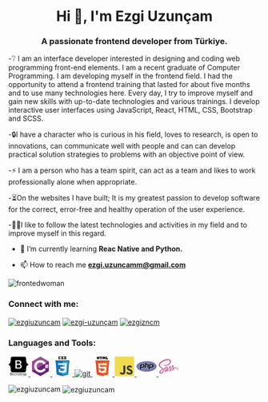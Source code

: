 <h1 align="center">Hi 👋, I'm Ezgi Uzunçam</h1>
<h3 align="center">A passionate frontend developer from Türkiye.</h3>

-❔ I am an interface developer interested in designing and coding web programming front-end elements. I am a recent graduate of Computer Programming. I am developing myself in the frontend field. I had the opportunity to attend a frontend training that lasted for about five months and to use many technologies here. Every day, I try to improve myself and gain new skills with up-to-date technologies and various trainings. I develop interactive user interfaces using JavaScript, React, HTML, CSS, Bootstrap and SCSS.

-🔒I have a character who is curious in his field, loves to research, is open to innovations, can communicate well with people and can can develop practical solution strategies to problems with an objective point of view.

-⚡ I am a person who has a team spirit, can act as a team and likes to work professionally alone when appropriate.

-⏳On the websites I have built; It is my greatest passion to develop software for the correct, error-free and healthy operation of the user experience.

-👨‍💻I like to follow the latest technologies and activities in my field and to improve myself in this regard.

- 🌱 I’m currently learning **Reac Native and Python.**

- 📫 How to reach me **ezgi.uzuncamm@gmail.com**

![frontedwoman](https://user-images.githubusercontent.com/83161538/224508978-2537eab3-f7ab-4704-8ee0-734525ee9d43.gif)


<h3 align="left">Connect with me:</h3>
<p align="left">
<a href="https://twitter.com/ezgiuzuncam" target="blank"><img align="center" src="https://raw.githubusercontent.com/rahuldkjain/github-profile-readme-generator/master/src/images/icons/Social/twitter.svg" alt="ezgiuzuncam" height="30" width="40" /></a>
<a href="https://linkedin.com/in/ezgi-uzunçam" target="blank"><img align="center" src="https://raw.githubusercontent.com/rahuldkjain/github-profile-readme-generator/master/src/images/icons/Social/linked-in-alt.svg" alt="ezgi-uzunçam" height="30" width="40" /></a>
<a href="https://instagram.com/ezgizncm" target="blank"><img align="center" src="https://raw.githubusercontent.com/rahuldkjain/github-profile-readme-generator/master/src/images/icons/Social/instagram.svg" alt="ezgizncm" height="30" width="40" /></a>
</p>

<h3 align="left">Languages and Tools:</h3>
<p align="left"> <a href="https://getbootstrap.com" target="_blank" rel="noreferrer"> <img src="https://raw.githubusercontent.com/devicons/devicon/master/icons/bootstrap/bootstrap-plain-wordmark.svg" alt="bootstrap" width="40" height="40"/> </a> <a href="https://www.w3schools.com/cs/" target="_blank" rel="noreferrer"> <img src="https://raw.githubusercontent.com/devicons/devicon/master/icons/csharp/csharp-original.svg" alt="csharp" width="40" height="40"/> </a> <a href="https://www.w3schools.com/css/" target="_blank" rel="noreferrer"> <img src="https://raw.githubusercontent.com/devicons/devicon/master/icons/css3/css3-original-wordmark.svg" alt="css3" width="40" height="40"/> </a> <a href="https://git-scm.com/" target="_blank" rel="noreferrer"> <img src="https://www.vectorlogo.zone/logos/git-scm/git-scm-icon.svg" alt="git" width="40" height="40"/> </a> <a href="https://www.w3.org/html/" target="_blank" rel="noreferrer"> <img src="https://raw.githubusercontent.com/devicons/devicon/master/icons/html5/html5-original-wordmark.svg" alt="html5" width="40" height="40"/> </a> <a href="https://developer.mozilla.org/en-US/docs/Web/JavaScript" target="_blank" rel="noreferrer"> <img src="https://raw.githubusercontent.com/devicons/devicon/master/icons/javascript/javascript-original.svg" alt="javascript" width="40" height="40"/> </a> <a href="https://www.php.net" target="_blank" rel="noreferrer"> <img src="https://raw.githubusercontent.com/devicons/devicon/master/icons/php/php-original.svg" alt="php" width="40" height="40"/> </a> <a href="https://sass-lang.com" target="_blank" rel="noreferrer"> <img src="https://raw.githubusercontent.com/devicons/devicon/master/icons/sass/sass-original.svg" alt="sass" width="40" height="40"/> </a> </p>

<p><img align="left" src="https://github-readme-stats.vercel.app/api/top-langs?username=ezgiuzuncam&show_icons=true&locale=en&layout=compact" alt="ezgiuzuncam" /></p>

<p>&nbsp;<img align="center" src="https://github-readme-stats.vercel.app/api?username=ezgiuzuncam&show_icons=true&locale=en" alt="ezgiuzuncam" /></p>
